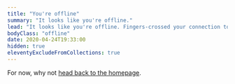 ```yaml
---
title: "You're offline"
summary: "It looks like you're offline."
lead: "It looks like you're offline. Fingers-crossed your connection to the internet will be sorted out soon."
bodyClass: "offline"
date: 2020-04-24T19:33:00
hidden: true
eleventyExcludeFromCollections: true
---
```


For now, why not <a href="{{ '/' | url }}">head back to the homepage</a>.
